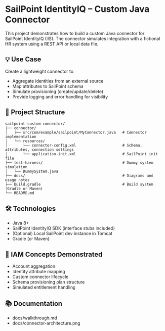 # SailPoint IdentityIQ – Custom Java Connector

This project demonstrates how to build a custom Java connector for SailPoint IdentityIQ (IIS). The connector simulates integration with a fictional HR system using a REST API or local data file.

## 💡 Use Case

Create a lightweight connector to:

- Aggregate identities from an external source
- Map attributes to SailPoint schema
- Simulate provisioning (create/update/delete)
- Provide logging and error handling for visibility

## 📁 Project Structure

```text
sailpoint-custom-connector/
├── connector/
│   ├── src/com/example/sailpoint/MyConnector.java   # Connector implementation
│   └── resources/
│       ├── connector-config.xml                     # Schema, attributes, connection settings
│       └── application-init.xml                     # SailPoint init file
├── test-harness/                                    # Dummy system simulation
│   └── DummySystem.java
├── docs/                                            # Diagrams and usage notes
├── build.gradle                                     # Build system (Gradle or Maven)
└── README.md
```

## 🛠 Technologies

- Java 8+
- SailPoint IdentityIQ SDK (interface stubs included)
- (Optional) Local SailPoint dev instance in Tomcat
- Gradle (or Maven)

## 🔐 IAM Concepts Demonstrated

- Account aggregation
- Identity attribute mapping
- Custom connector lifecycle
- Schema provisioning plan structure
- Simulated entitlement handling

## 📚 Documentation

- docs/walkthrough.md
- docs/connector-architecture.png
